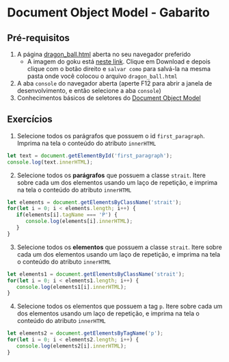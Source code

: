 # Document Object Model - Gabarito

## Pré-requisitos

1. A página [dragon_ball.html](dragon_ball.html) aberta no seu navegador preferido
   * A imagem do goku está [neste link](goku.png). Clique em Download e depois clique com o botão direito e
     `salvar como` para salvá-la na mesma pasta onde você colocou o arquivo `dragon_ball.html`
2. A aba `console` do navegador aberta (aperte F12 para abrir a janela de desenvolvimento, e então selecione a aba 
   `console`)
3. Conhecimentos básicos de seletores do 
   [Document Object Model](https://developer.mozilla.org/pt-BR/docs/Web/API/Document_Object_Model/Introduction) 

## Exercícios

1. Selecione todos os parágrafos que possuem o id `first_paragraph`. Imprima na tela o conteúdo do atributo `innerHTML` 

```javascript
let text = document.getElementById('first_paragraph');
console.log(text.innerHTML);
```

2. Selecione todos os **parágrafos** que possuem a classe `strait`. Itere sobre cada um dos elementos usando um laço de repetição, e imprima na tela o conteúdo do atributo `innerHTML`

```javascript
let elements = document.getElementsByClassName('strait');
for(let i = 0; i < elements.length; i++) {
   if(elements[i].tagName === 'P') {
      console.log(elements[i].innerHTML);
   }
}
```

3. Selecione todos os **elementos** que possuem a classe `strait`. Itere sobre cada um dos elementos usando um laço de repetição, e imprima na tela o conteúdo do atributo `innerHTML`

```javascript
let elements1 = document.getElementsByClassName('strait');
for(let i = 0; i < elements1.length; i++) {
   console.log(elements1[i].innerHTML);
}
```

4. Selecione todos os elementos que possuem a tag `p`. Itere sobre cada um dos elementos usando um laço de repetição, e imprima na tela o conteúdo do atributo `innerHTML` 

```javascript
let elements2 = document.getElementsByTagName('p');
for(let i = 0; i < elements2.length; i++) {
   console.log(elements2[i].innerHTML);
}
```